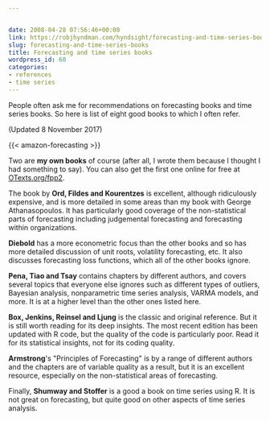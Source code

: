 ```yaml
---


date: 2008-04-28 07:56:46+00:00
link: https://robjhyndman.com/hyndsight/forecasting-and-time-series-books/
slug: forecasting-and-time-series-books
title: Forecasting and time series books
wordpress_id: 60
categories:
- references
- time series
---
```


People often ask me for recommendations on forecasting books and time series books. So here is list of eight good books to which I often refer.

(Updated 8 November 2017)

{{< amazon-forecasting >}}

Two are **my own books** of course (after all, I wrote them because I thought I had something to say). You can also get the first one online for free at [OTexts.org/fpp2](http://OTexts.org/fpp2).

The book by **Ord, Fildes and Kourentzes** is excellent, although ridiculously expensive, and is more detailed in some areas than my book with George Athanasopoulos. It has particularly good coverage of the non-statistical parts of forecasting including judgemental forecasting and forecasting within organizations.

**Diebold** has a more econometric focus than the other books and so has more detailed discussion of unit roots, volatility forecasting, etc. It also discusses forecasting loss functions, which all of the other books ignore.

**Pena, Tiao and Tsay** contains chapters by different authors, and covers several topics that everyone else ignores such as different types of outliers, Bayesian analysis, nonparametric time series analysis, VARMA models, and more. It is at a higher level than the other ones listed here.

**Box, Jenkins, Reinsel and Ljung** is the classic and original reference. But it is still worth reading for its deep insights. The most recent edition has been updated with R code, but the quality of the code is particularly poor. Read it for its statistical insights, not for its coding quality.

**Armstrong**'s "Principles of Forecasting" is by a range of different authors and the chapters are of variable quality as a result, but it is an excellent resource, especially on the non-statistical areas of forecasting.

Finally, **Shumway and Stoffer** is a good a book on time series using R. It is not great on forecasting, but quite good on other aspects of time series analysis.

